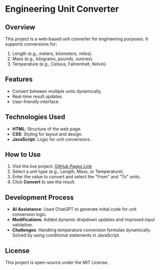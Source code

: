 # Engineering Unit Converter

## Overview
This project is a web-based unit converter for engineering purposes. It supports conversions for:
1. Length (e.g., meters, kilometers, miles).
2. Mass (e.g., kilograms, pounds, ounces).
3. Temperature (e.g., Celsius, Fahrenheit, Kelvin).

## Features
- Convert between multiple units dynamically.
- Real-time result updates.
- User-friendly interface.

## Technologies Used
- **HTML**: Structure of the web page.
- **CSS**: Styling for layout and design.
- **JavaScript**: Logic for unit conversions.

## How to Use
1. Visit the live project: [GitHub Pages Link]((https://ajim15.github.io/Engineering-Unit-Converter/))
2. Select a unit type (e.g., Length, Mass, or Temperature).
3. Enter the value to convert and select the "From" and "To" units.
4. Click **Convert** to see the result.

## Development Process
- **AI Assistance**: Used ChatGPT to generate initial code for unit conversion logic.
- **Modifications**: Added dynamic dropdown updates and improved input validation.
- **Challenges**: Handling temperature conversion formulas dynamically. Solved by using conditional statements in JavaScript.

## License
This project is open-source under the MIT License.
